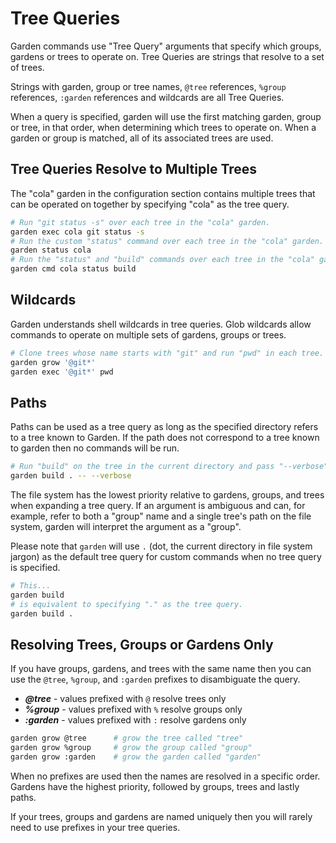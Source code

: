 # Tree Queries

Garden commands use "Tree Query" arguments that specify which groups, gardens or trees
to operate on. Tree Queries are strings that resolve to a set of trees.

Strings with garden, group or tree names, `@tree` references, `%group` references,
`:garden` references and wildcards are all Tree Queries.

When a query is specified, garden will use the first matching garden, group or
tree, in that order, when determining which trees to operate on.  When a
garden or group is matched, all of its associated trees are used.


## Tree Queries Resolve to Multiple Trees

The "cola" garden in the configuration section contains multiple trees that can be
operated on together by specifying "cola" as the tree query.

```bash
# Run "git status -s" over each tree in the "cola" garden.
garden exec cola git status -s
# Run the custom "status" command over each tree in the "cola" garden.
garden status cola
# Run the "status" and "build" commands over each tree in the "cola" garden.
garden cmd cola status build
```


## Wildcards

Garden understands shell wildcards in tree queries. Glob wildcards allow commands to
operate on multiple sets of gardens, groups or trees.

```bash
# Clone trees whose name starts with "git" and run "pwd" in each tree.
garden grow '@git*'
garden exec '@git*' pwd
```


## Paths

Paths can be used as a tree query as long as the specified directory refers to a tree
known to Garden. If the path does not correspond to a tree known to garden then no
commands will be run.

```bash
# Run "build" on the tree in the current directory and pass "--verbose" to the command.
garden build . -- --verbose
```

The file system has the lowest priority relative to gardens, groups, and trees when
expanding a tree query. If an argument is ambiguous and can, for example, refer to both
a "group" name and a single tree's path on the file system, garden will interpret the
argument as a "group".

Please note that `garden` will use `.` (dot, the current directory in file system jargon)
as the default tree query for custom commands when no tree query is specified.

```bash
# This...
garden build
# is equivalent to specifying "." as the tree query.
garden build .
```


## Resolving Trees, Groups or Gardens Only

If you have groups, gardens, and trees with the same name then you can use the
`@tree`, `%group`, and `:garden` prefixes to disambiguate the query.

* ***@tree*** - values prefixed with `@` resolve trees only
* ***%group*** - values prefixed with `%` resolve groups only
* ***:garden*** - values prefixed with `:` resolve gardens only

```bash
garden grow @tree      # grow the tree called "tree"
garden grow %group     # grow the group called "group"
garden grow :garden    # grow the garden called "garden"
```

When no prefixes are used then the names are resolved in a specific order.
Gardens have the highest priority, followed by groups, trees and lastly paths.

If your trees, groups and gardens are named uniquely then you will rarely need to
use prefixes in your tree queries.
